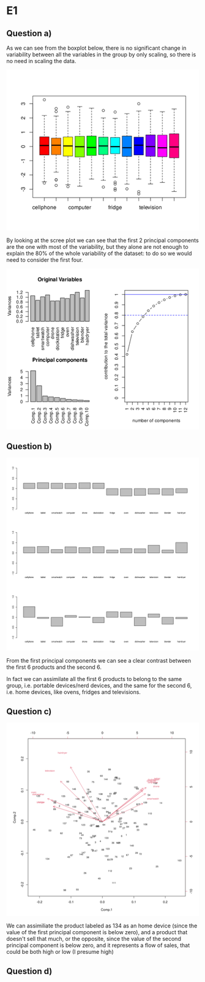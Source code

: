 # E1
## Question a)
As we can see from the boxplot below, there is no significant change in variability between all the variables in the group by only scaling, so there is no need in scaling the data.

![](boxplot.svg)

By looking at the scree plot we can see that the first 2 principal components are the one with most of the variability, but they alone are not enough to explain the 80% of the whole variability of the dataset: to do so we would need to consider the first four.


![](screeplot.svg)
## Question b)
![](plot.svg)

From the first principal components we can see a clear contrast between the first 6 products and the second 6. 

In fact we can assimilate all the first 6 products to belong to the same group, i.e. portable devices/nerd devices, and the same for the second 6, i.e. home devices, like ovens, fridges and televisions.

## Question c)

![](biplot.svg)

We can assimiliate the product labeled as 134 as an home device (since the value of the first principal component is below zero), and a product that doesn't sell that much, or the opposite, since the value of the second principal component is below zero, and it represents a flow of sales, that could be both high or low (I presume high)

## Question d)
